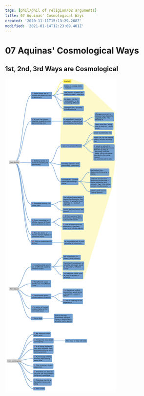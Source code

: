 ```yaml
---
tags: [phil/phil of religion/02 arguments]
title: 07 Aquinas' Cosmological Ways
created: '2020-11-11T15:13:29.268Z'
modified: '2021-01-14T12:23:09.401Z'
---
```


# 07 Aquinas' Cosmological Ways
## 1st, 2nd, 3rd Ways are Cosmological
![mind map of Aquinas' 3 cosmological ways](../maps/AquinasCosmologicalWays.svg)
